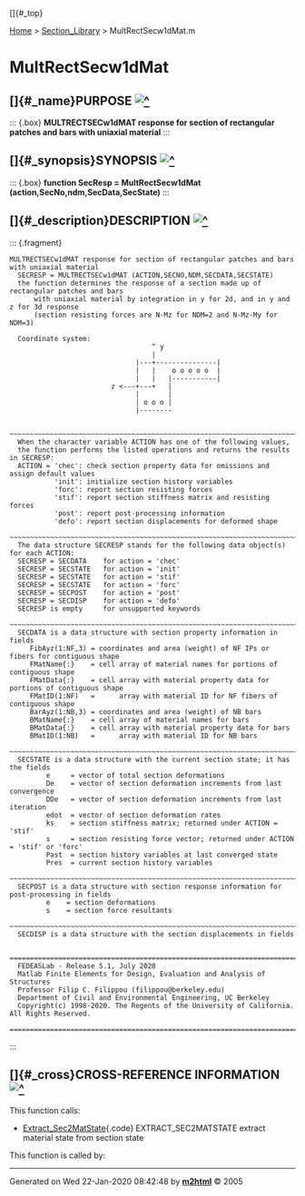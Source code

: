 []{#_top}

<div>

[Home](../FEDEASLab.html) \> [Section_Library](FEDEASLab.html) \>
MultRectSecw1dMat.m

</div>

# MultRectSecw1dMat

## []{#_name}PURPOSE [![\^](../up.png)](#_top)

::: {.box}
**MULTRECTSECw1dMAT response for section of rectangular patches and bars
with uniaxial material**
:::

## []{#_synopsis}SYNOPSIS [![\^](../up.png)](#_top)

::: {.box}
**function SecResp = MultRectSecw1dMat
(action,SecNo,ndm,SecData,SecState)**
:::

## []{#_description}DESCRIPTION [![\^](../up.png)](#_top)

::: {.fragment}
``` {.comment}
MULTRECTSECw1dMAT response for section of rectangular patches and bars with uniaxial material
  SECRESP = MULTRECTSECw1dMAT (ACTION,SECNO,NDM,SECDATA,SECSTATE)
  the function determines the response of a section made up of rectangular patches and bars
      with uniaxial material by integration in y for 2d, and in y and z for 3d response
      (section resisting forces are N-Mz for NDM=2 and N-Mz-My for NDM=3)

  Coordinate system:
                                   ^ y
                                   |
                               |---+---------------|
                               |   |    o o o o o  |
                               |   |   |-----------|
                         z <---+---+   |
                               |       |
                               | o o o |
                               |--------
     
  ~~~~~~~~~~~~~~~~~~~~~~~~~~~~~~~~~~~~~~~~~~~~~~~~~~~~~~~~~~~~~~~~~~~~~~~~~~~~~~~~~~~~~~~~~
  When the character variable ACTION has one of the following values,
  the function performs the listed operations and returns the results in SECRESP:
  ACTION = 'chec': check section property data for omissions and assign default values
           'init': initialize section history variables
           'forc': report section resisting forces
           'stif': report section stiffness matrix and resisting forces
           'post': report post-processing information
           'defo': report section displacements for deformed shape
  ~~~~~~~~~~~~~~~~~~~~~~~~~~~~~~~~~~~~~~~~~~~~~~~~~~~~~~~~~~~~~~~~~~~~~~~~~~~~~~~~~~~~~~~~~
  The data structure SECRESP stands for the following data object(s) for each ACTION:
  SECRESP = SECDATA    for action = 'chec'
  SECRESP = SECSTATE   for action = 'init'
  SECRESP = SECSTATE   for action = 'stif'
  SECRESP = SECSTATE   for action = 'forc'
  SECRESP = SECPOST    for action = 'post'
  SECRESP = SECDISP    for action = 'defo'
  SECRESP is empty     for unsupported keywords
  ~~~~~~~~~~~~~~~~~~~~~~~~~~~~~~~~~~~~~~~~~~~~~~~~~~~~~~~~~~~~~~~~~~~~~~~~~~~~~~~~~~~~~~~~~
  SECDATA is a data structure with section property information in fields
     FibAyz(1:NF,3) = coordinates and area (weight) of NF IPs or fibers for contiguous shape
     FMatName{:}    = cell array of material names for portions of contiguous shape
     FMatData{:}    = cell array with material property data for portions of contiguous shape
     FMatID(1:NF)   =      array with material ID for NF fibers of contiguous shape
     BarAyz(1:NB,3) = coordinates and area (weight) of NB bars
     BMatName{:}    = cell array of material names for bars
     BMatData{:}    = cell array with material property data for bars
     BMatID(1:NB)   =      array with material ID for NB bars
  ~~~~~~~~~~~~~~~~~~~~~~~~~~~~~~~~~~~~~~~~~~~~~~~~~~~~~~~~~~~~~~~~~~~~~~~~~~~~~~~~~~~~~~~~~
  SECSTATE is a data structure with the current section state; it has the fields
         e     = vector of total section deformations
         De    = vector of section deformation increments from last convergence
         DDe   = vector of section deformation increments from last iteration
         edot  = vector of section deformation rates
         ks    = section stiffness matrix; returned under ACTION = 'stif'
         s     = section resisting force vector; returned under ACTION = 'stif' or 'forc'
         Past  = section history variables at last converged state
         Pres  = current section history variables
  ~~~~~~~~~~~~~~~~~~~~~~~~~~~~~~~~~~~~~~~~~~~~~~~~~~~~~~~~~~~~~~~~~~~~~~~~~~~~~~~~~~~~~~~~~
  SECPOST is a data structure with section response information for post-processing in fields
         e    = section deformations
         s    = section force resultants
  ~~~~~~~~~~~~~~~~~~~~~~~~~~~~~~~~~~~~~~~~~~~~~~~~~~~~~~~~~~~~~~~~~~~~~~~~~~~~~~~~~~~~~~~~~
  SECDISP is a data structure with the section displacements in fields

  =========================================================================================
  FEDEASLab - Release 5.1, July 2020
  Matlab Finite Elements for Design, Evaluation and Analysis of Structures
  Professor Filip C. Filippou (filippou@berkeley.edu)
  Department of Civil and Environmental Engineering, UC Berkeley
  Copyright(c) 1998-2020. The Regents of the University of California. All Rights Reserved.
  =========================================================================================
```
:::

## []{#_cross}CROSS-REFERENCE INFORMATION [![\^](../up.png)](#_top)

This function calls:

-   [Extract_Sec2MatState](Extract_Sec2MatState.html "function MatState = Extract_Sec2MatState (m,as,SecState)"){.code}
    EXTRACT_SEC2MATSTATE extract material state from section state

This function is called by:

------------------------------------------------------------------------

Generated on Wed 22-Jan-2020 08:42:48 by
**[m2html](http://www.artefact.tk/software/matlab/m2html/ "Matlab Documentation in HTML")**
© 2005
